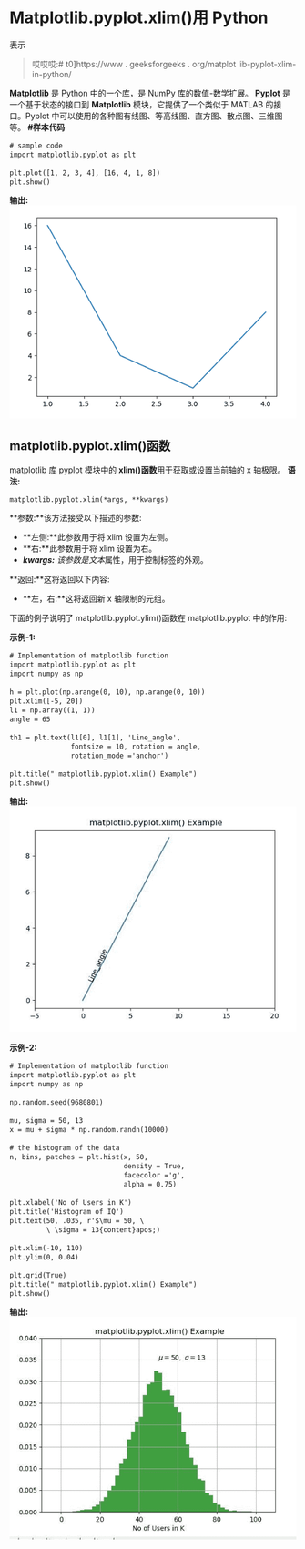 # Matplotlib.pyplot.xlim()用 Python

表示

> 哎哎哎:# t0]https://www . geeksforgeeks . org/matplot lib-pyplot-xlim-in-python/

**[Matplotlib](https://www.geeksforgeeks.org/python-introduction-matplotlib/)** 是 Python 中的一个库，是 NumPy 库的数值-数学扩展。 **[Pyplot](https://www.geeksforgeeks.org/pyplot-in-matplotlib/)** 是一个基于状态的接口到 **Matplotlib** 模块，它提供了一个类似于 MATLAB 的接口。Pyplot 中可以使用的各种图有线图、等高线图、直方图、散点图、三维图等。
**#样本代码**

```
# sample code
import matplotlib.pyplot as plt 

plt.plot([1, 2, 3, 4], [16, 4, 1, 8]) 
plt.show() 
```

**输出:**
![](img/318b2f71555c93680d9f59450380bc8c.png)

## matplotlib.pyplot.xlim()函数

matplotlib 库 pyplot 模块中的 **xlim()函数**用于获取或设置当前轴的 x 轴极限。
**语法:**

```
matplotlib.pyplot.xlim(*args, **kwargs)
```

**参数:**该方法接受以下描述的参数:

*   **左侧:**此参数用于将 xlim 设置为左侧。
*   **右:**此参数用于将 xlim 设置为右。
*   ****kwargs:** 该参数是*文本*属性，用于控制标签的外观。

**返回:**这将返回以下内容:

*   **左，右:**这将返回新 x 轴限制的元组。

下面的例子说明了 matplotlib.pyplot.ylim()函数在 matplotlib.pyplot 中的作用:

**示例-1:**

```
# Implementation of matplotlib function
import matplotlib.pyplot as plt
import numpy as np

h = plt.plot(np.arange(0, 10), np.arange(0, 10))
plt.xlim([-5, 20])
l1 = np.array((1, 1))
angle = 65

th1 = plt.text(l1[0], l1[1], 'Line_angle',
               fontsize = 10, rotation = angle,
               rotation_mode ='anchor')

plt.title(" matplotlib.pyplot.xlim() Example")
plt.show()
```

**输出:**
![](img/ce60d8e6ce941710a60c74c78e572312.png)

**示例-2:**

```
# Implementation of matplotlib function
import matplotlib.pyplot as plt
import numpy as np

np.random.seed(9680801)

mu, sigma = 50, 13
x = mu + sigma * np.random.randn(10000)

# the histogram of the data
n, bins, patches = plt.hist(x, 50,
                            density = True, 
                            facecolor ='g', 
                            alpha = 0.75)

plt.xlabel('No of Users in K')
plt.title('Histogram of IQ')
plt.text(50, .035, r'$\mu = 50, \
         \ \sigma = 13{content}apos;)

plt.xlim(-10, 110)
plt.ylim(0, 0.04)

plt.grid(True)
plt.title(" matplotlib.pyplot.xlim() Example")
plt.show()
```

**输出:**
![](img/432c5c61c80185041af4348739f36f4d.png)